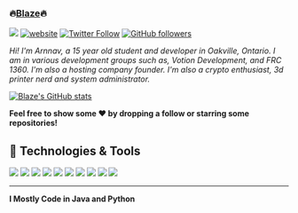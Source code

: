 ### 🔥[Blaze][website]🔥

![](https://komarev.com/ghpvc/?username=blazecoding2009&label=Views&color=lightgrey)
[![website](https://img.shields.io/badge/Website-9B9B9B.svg?&style=flat-square&logo=Google-Chrome&logoColor=white&link=https://blazecoding.xyz)](https://blazecoding.xyz)
[![Twitter Follow](https://img.shields.io/twitter/follow/cblaze1111?label=Follow)](https://twitter.com/intent/follow?screen_name=blaze3dp)
[![GitHub followers](https://img.shields.io/github/followers/blazecoding2009?label=Follow&style=social)](https://github.com/blazecoding2009)

*Hi! I'm Arnnav, a 15 year old student and developer in Oakville, Ontario. I am in various development groups such as, Votion Development, and FRC 1360. I'm also a hosting company founder. I'm also a crypto enthusiast, 3d printer nerd and system administrator.*

[![Blaze's GitHub stats](https://github-readme-stats.vercel.app/api?username=blazecoding2009)](https://github.com/anuraghazra/github-readme-stats)

<b>Feel free to show some ❤️ by dropping a follow or starring some repositories!</b>

## 🔧 Technologies & Tools

![](https://img.shields.io/badge/OS-Ubuntu-informational?style=flat&logo=ubuntu&logoColor=white&color=9B9B9B)
![](https://img.shields.io/badge/Editor-VS_Code-informational?style=flat&logo=vscode&logoColor=white&color=9B9B9B)
![](https://img.shields.io/badge/Code-JavaScript-informational?style=flat&logo=javascript&logoColor=white&color=9B9B9B)
![](https://img.shields.io/badge/Code-Node.JS-nformational?style=flat&logo=nodedotjs&logoColor=white&color=9B9B9B)
![](https://img.shields.io/badge/Code-Python-informational?style=flat&logo=python&logoColor=white&color=9B9B9B)
![](https://img.shields.io/badge/Code-HTML%20&%20CSS-informational?style=flat&logo=HTML5&logoColor=white&color=9B9B9B)
![](https://img.shields.io/badge/Tools-MySQL-informational?style=flat&logo=mysql&logoColor=white&color=9B9B9B)
![](https://img.shields.io/badge/Tools-NPM-informational?style=flat&logo=npm&logoColor=white&color=9B9B9B)
![](https://img.shields.io/badge/Tools-Spotify-informational?style=flat&logo=spotify&logoColor=white&color=9B9B9B)
![](https://img.shields.io/badge/Tools-GitHub-informational?style=flat&logo=github&logoColor=white&color=9B9B9B)

----

**I Mostly Code in Java and Python**

[website]: https://blazecoding.xyz
[twitter]: https://twitter.com/blaze3dp
